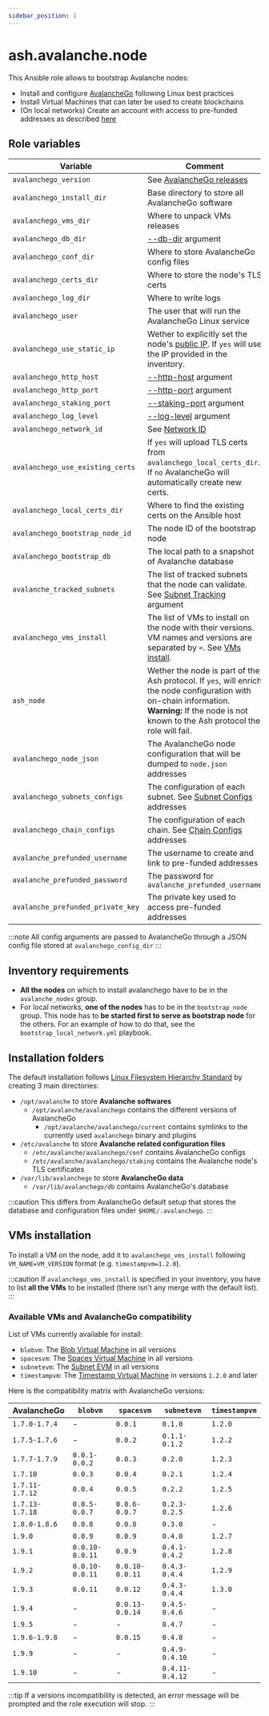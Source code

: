 ```yaml
---
sidebar_position: 1
---
```


# ash.avalanche.node

This Ansible role allows to bootstrap Avalanche nodes:

- Install and configure [AvalancheGo](https://github.com/ava-labs/avalanchego) following Linux best practices
- Install Virtual Machines that can later be used to create blockchains
- (On local networks) Create an account with access to pre-funded addresses as described [here](https://docs.avax.network/build/tutorials/platform/fund-a-local-test-network)

## Role variables

| Variable                          | Comment                                                                                                                                                                                            | Default value                                                  |
| --------------------------------- | -------------------------------------------------------------------------------------------------------------------------------------------------------------------------------------------------- | -------------------------------------------------------------- |
| `avalanchego_version`             | See [AvalancheGo releases](https://github.com/ava-labs/avalanchego/releases)                                                                                                                       | `1.9.0`                                                        |
| `avalanchego_install_dir`         | Base directory to store all AvalancheGo software                                                                                                                                                   | `/opt/avalanche/avalanchego`                                   |
| `avalanchego_vms_dir`             | Where to unpack VMs releases                                                                                                                                                                       | `/opt/avalanche/vms`                                           |
| `avalanchego_db_dir`              | [--db-dir](https://docs.avax.network/build/references/avalanchego-config-flags#--db-dir-string-file-path) argument                                                                                 | `/var/lib/avalanchego/db`                                      |
| `avalanchego_conf_dir`            | Where to store AvalancheGo config files                                                                                                                                                            | `/etc/avalanche/avalanchego/conf`                              |
| `avalanchego_certs_dir`           | Where to store the node's TLS certs                                                                                                                                                                | `/etc/avalanche/avalanchego/staking`                           |
| `avalanchego_log_dir`             | Where to write logs                                                                                                                                                                                | `/var/log/avalanche/avalanchego`                               |
| `avalanchego_user`                | The user that will run the AvalancheGo Linux service                                                                                                                                               | `avalanche`                                                    |
| `avalanchego_use_static_ip`       | Wether to explicitly set the node's [public IP](https://docs.avax.network/build/references/avalanchego-config-flags#public-ip). If `yes` will use the IP provided in the inventory.                | `yes`                                                          |
| `avalanchego_http_host`           | [--http-host](https://docs.avax.network/build/references/avalanchego-config-flags#--http-host-string) argument                                                                                     | `127.0.0.1`                                                    |
| `avalanchego_http_port`           | [--http-port](https://docs.avax.network/build/references/avalanchego-config-flags#--http-port-int) argument                                                                                        | `9650`                                                         |
| `avalanchego_staking_port`        | [--staking-port](https://docs.avax.network/build/references/avalanchego-config-flags#--staking-port-int) argument                                                                                  | `9651`                                                         |
| `avalanchego_log_level`           | [--log-level](https://docs.avax.network/build/references/avalanchego-config-flags/#--log-level-string-off-fatal-error-warn-info-debug-verbo) argument                                              | `info`                                                         |
| `avalanchego_network_id`          | See [Network ID](https://docs.avax.network/build/references/avalanchego-config-flags/#network-id)                                                                                                  | `fuji`                                                         |
| `avalanchego_use_existing_certs`  | If `yes` will upload TLS certs from `avalanchego_local_certs_dir`. If `no` AvalancheGo will automatically create new certs.                                                                        | `no`                                                           |
| `avalanchego_local_certs_dir`     | Where to find the existing certs on the Ansible host                                                                                                                                               | `"{{ playbook_dir }}/files/certs"`                             |
| `avalanchego_bootstrap_node_id`   | The node ID of the bootstrap node                                                                                                                                                                  | `NodeID-7Xhw2mDxuDS44j42TCB6U5579esbSt3Lg`                     |
| `avalanchego_bootstrap_db`        | The local path to a snapshot of Avalanche database                                                                                                                                                 | `""`                                                           |
| `avalanche_tracked_subnets`       | The list of tracked subnets that the node can validate. See [Subnet Tracking](https://docs.avax.network/nodes/maintain/avalanchego-config-flags#subnet-tracking) argument                          | `""`                                                           |
| `avalanchego_vms_install`         | The list of VMs to install on the node with their versions. VM names and versions are separated by `=`. See [VMs install](#vms-installation).                                                      | `['timestampvm=1.2.0']`                                        |
| `ash_node`                        | Wether the node is part of the Ash protocol. If `yes`, will enrich the node configuration with on-chain information. **Warning:** If the node is not known to the Ash protocol the role will fail. | `no`                                                           |
| `avalanchego_node_json`           | The AvalancheGo node configuration that will be dumped to `node.json` addresses                                                                                                                    | NA                                                             |
| `avalanchego_subnets_configs`     | The configuration of each subnet. See [Subnet Configs](https://docs.avax.network/nodes/maintain/subnet-configs) addresses                                                                          | `{}`                                                           |
| `avalanchego_chain_configs`       | The configuration of each chain. See [Chain Configs](https://docs.avax.network/nodes/maintain/chain-config-flags) addresses                                                                        | `{ C: { state-sync-enabled: true }}`                           |
| `avalanche_prefunded_username`    | The username to create and link to pre-funded addresses                                                                                                                                            | `ewoq`                                                         |
| `avalanche_prefunded_password`    | The password for `avalanche_prefunded_username`                                                                                                                                                    | `I_l1ve_@_Endor`                                               |
| `avalanche_prefunded_private_key` | The private key used to access pre-funded addresses                                                                                                                                                | `PrivateKey-ewoqjP7PxY4yr3iLTpLisriqt94hdyDFNgchSxGGztUrTXtNN` |

:::note
All config arguments are passed to AvalancheGo through a JSON config file stored at `avalanchego_config_dir`
:::

## Inventory requirements

- **All the nodes** on which to install avalanchego have to be in the `avalanche_nodes` group.
- For local networks, **one of the nodes** has to be in the `bootstrap_node` group. This node has to **be started first to serve as bootstrap node** for the others. For an example of how to do that, see the `bootstrap_local_network.yml` playbook.

## Installation folders

The default installation follows [Linux Filesystem Hierarchy Standard](https://refspecs.linuxfoundation.org/FHS_3.0/fhs-3.0.html) by creating 3 main directories:

- `/opt/avalanche` to store **Avalanche softwares**
  - `/opt/avalanche/avalanchego` contains the different versions of AvalancheGo
    - `/opt/avalanche/avalanchego/current` contains symlinks to the currently used `avalanchego` binary and plugins
- `/etc/avalanche` to store **Avalanche related configuration files**
  - `/etc/avalanche/avalanchego/conf` contains AvalancheGo configs
  - `/etc/avalanche/avalanchego/staking` contains the Avalanche node's TLS certificates
- `/var/lib/avalanchego` to store **AvalancheGo data**
  - `/var/lib/avalanchego/db` contains AvalancheGo's database

:::caution
This differs from AvalancheGo default setup that stores the database and configuration files under `$HOME/.avalanchego`.
:::

## VMs installation

To install a VM on the node, add it to `avalanchego_vms_install` following `VM_NAME=VM_VERSION` format (e.g. `timestampvm=1.2.0`).

:::caution
If `avalanchego_vms_install` is specified in your inventory, you have to list **all the VMs** to be installed (there isn't any merge with the default list).
:::

### Available VMs and AvalancheGo compatibility

List of VMs currently available for install:

- `blobvm`: The [Blob Virtual Machine](https://github.com/ava-labs/blobvm) in all versions
- `spacesvm`: The [Spaces Virtual Machine](https://github.com/ava-labs/spacesvm) in all versions
- `subnetevm`: The [Subnet EVM](https://github.com/ava-labs/subnet-evm) in all versions
- `timestampvm`: The [Timestamp Virtual Machine](https://github.com/ava-labs/timestampvm) in versions `1.2.0` and later

Here is the compatibility matrix with AvalancheGo versions:

| AvalancheGo     | `blobvm`        | `spacesvm`      | `subnetevm`     | `timestampvm` |
| --------------- | --------------- | --------------- | --------------- | ------------- |
| `1.7.0-1.7.4`   | -               | `0.0.1`         | `0.1.0`         | `1.2.0`       |
| `1.7.5-1.7.6`   | -               | `0.0.2`         | `0.1.1-0.1.2`   | `1.2.2`       |
| `1.7.7-1.7.9`   | `0.0.1-0.0.2`   | `0.0.3`         | `0.2.0`         | `1.2.3`       |
| `1.7.10`        | `0.0.3`         | `0.0.4`         | `0.2.1`         | `1.2.4`       |
| `1.7.11-1.7.12` | `0.0.4`         | `0.0.5`         | `0.2.2`         | `1.2.5`       |
| `1.7.13-1.7.18` | `0.0.5-0.0.7`   | `0.0.6-0.0.7`   | `0.2.3-0.2.5`   | `1.2.6`       |
| `1.8.0-1.8.6`   | `0.0.8`         | `0.0.8`         | `0.3.0`         | -             |
| `1.9.0`         | `0.0.9`         | `0.0.9`         | `0.4.0`         | `1.2.7`       |
| `1.9.1`         | `0.0.10-0.0.11` | `0.0.9`         | `0.4.1-0.4.2`   | `1.2.8`       |
| `1.9.2`         | `0.0.10-0.0.11` | `0.0.10-0.0.11` | `0.4.3-0.4.4`   | `1.2.9`       |
| `1.9.3`         | `0.0.11`        | `0.0.12`        | `0.4.3-0.4.4`   | `1.3.0`       |
| `1.9.4`         | -               | `0.0.13-0.0.14` | `0.4.5-0.4.6`   | -             |
| `1.9.5`         | -               | -               | `0.4.7`         | -             |
| `1.9.6-1.9.8`   | -               | `0.0.15`        | `0.4.8`         | -             |
| `1.9.9`         | -               | -               | `0.4.9-0.4.10`  | -             |
| `1.9.10`        | -               | -               | `0.4.11-0.4.12` | -             |

:::tip
If a versions incompatibility is detected, an error message will be prompted and the role execution will stop.
:::
